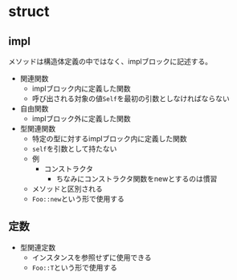 # struct

## impl

メソッドは構造体定義の中ではなく、implブロックに記述する。

- 関連関数
  - implブロック内に定義した関数
  - 呼び出される対象の値`Self`を最初の引数としなければならない
- 自由関数
  - implブロック外に定義した関数
- 型関連関数
  - 特定の型に対するimplブロック内に定義した関数
  - `self`を引数として持たない
  - 例
    - コンストラクタ
      - ちなみにコンストラクタ関数をnewとするのは慣習
  - メソッドと区別される
  - `Foo::new`という形で使用する

## 定数

- 型関連定数
  - インスタンスを参照せずに使用できる
  - `Foo::T`という形で使用する
